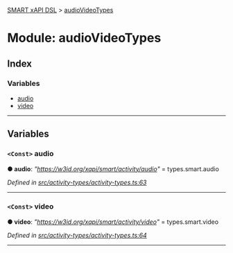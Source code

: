 [SMART xAPI DSL](../README.md) > [audioVideoTypes](../modules/audiovideotypes.md)

# Module: audioVideoTypes

## Index

### Variables

* [audio](audiovideotypes.md#audio)
* [video](audiovideotypes.md#video)

---

## Variables

<a id="audio"></a>

### `<Const>` audio

**● audio**: *"https://w3id.org/xapi/smart/activity/audio"* =  types.smart.audio

*Defined in [src/activity-types/activity-types.ts:63](https://github.com/Gradiant/smart-xapi-dsl/blob/master/src/activity-types/activity-types.ts#L63)*

___
<a id="video"></a>

### `<Const>` video

**● video**: *"https://w3id.org/xapi/smart/activity/video"* =  types.smart.video

*Defined in [src/activity-types/activity-types.ts:64](https://github.com/Gradiant/smart-xapi-dsl/blob/master/src/activity-types/activity-types.ts#L64)*

___

